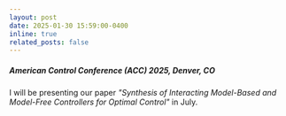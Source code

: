 ```yaml
---
layout: post
date: 2025-01-30 15:59:00-0400
inline: true
related_posts: false
---
```


##### American Control Conference (ACC) 2025, Denver, CO <br>
I will be presenting our paper *"Synthesis of Interacting Model-Based and Model-Free Controllers for Optimal Control"* in July.
